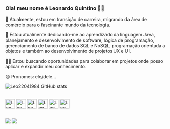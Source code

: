### Ola! meu nome é Leonardo Quintino   👋🏿

🔭 Atualmente, estou em transição de carreira, migrando da área de comércio para o fascinante mundo da tecnologia.

🌱 Estou atualmente dedicando-me ao aprendizado da linguagem Java, planejamento e desenvolvimento de software, lógica de programação, gerenciamento de banco de dados SQL e NoSQL, programação orientada a objetos e também ao desenvolvimento de projetos UX e UI.

👨‍💻 Estou buscando oportunidades para colaborar em projetos onde posso aplicar e expandir meu conhecimento.

😄 Pronomes: ele/dele...


![Leo22041984 GitHub stats](https://github-readme-stats.vercel.app/api?username=Leo22041984&show_icons=true&theme=dracula&count_private=true)

 <div style="display: inline_block"><br>
  <img align="center" alt="Leo-Java" height="30" src="https://img.shields.io/badge/Java-ED8B00?style=for-the-badge&logo=openjdk&logoColor=white">
  <img align="center" alt="Leo-SQL" height="30"  src="https://img.shields.io/badge/MySQL-00000F?style=for-the-badge&logo=mysql&logoColor=white">
  <img align="center" alt="Leo-MongoDB" height="30"  src="https://img.shields.io/badge/MongoDB-4EA94B?style=for-the-badge&logo=mongodb&logoColor=white">
  <img align="center" alt="Leo-Figma" height="30"  src="https://img.shields.io/badge/Figma-F24E1E?style=for-the-badge&logo=figma&logoColor=white">
  <img align="center" alt="Leo-Apache-Netbeans" height="30"  src="https://img.shields.io/badge/apache%20netbeans-blue?logo=apache%20netbeans">
  <img align="center" alt="Leo-JavaScript" height="30"  src="https://img.shields.io/badge/javascript-blue?logo=javascript">
</div>


##

<div> 
  <a href="mailto:leonardoquinsantos@gmail.com"><img src="https://img.shields.io/badge/Gmail-D14836?style=for-the-badge&logo=gmail&logoColor=white" target="_blank"></a>
  <a href="https://www.linkedin.com/in/leonardo-quintino-backend" target="_blank"><img src="https://img.shields.io/badge/-LinkedIn-%230077B5?style=for-the-badge&logo=linkedin&logoColor=white" target="_blank"></a> 
  
</div>
